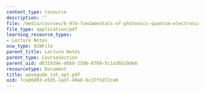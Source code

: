 ```yaml
---
content_type: resource
description: ''
file: /media/courses/6-974-fundamentals-of-photonics-quantum-electronics-spring-2006/7ce86803e5d51ad749a86c37f5d72ce6_wavegude_int_opt.pdf
file_type: application/pdf
learning_resource_types:
- Lecture Notes
ocw_type: OCWFile
parent_title: Lecture Notes
parent_type: CourseSection
parent_uid: d631939e-d6b9-259b-8709-5c1a36b10de6
resourcetype: Document
title: wavegude_int_opt.pdf
uid: 7ce86803-e5d5-1ad7-49a8-6c37f5d72ce6
---
```

